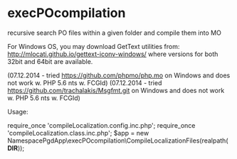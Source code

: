 execPOcompilation
=================

recursive search PO files within a given folder and compile them into MO

For Windows OS, you may download GetText utilities from: 
    http://mlocati.github.io/gettext-iconv-windows/
where versions for both 32bit and 64bit are available.

(07.12.2014 - tried https://github.com/phpmo/php.mo on Windows and does not work w. PHP 5.6 nts w. FCGId)
(07.12.2014 - tried https://github.com/trachalakis/Msgfmt.git on Windows and does not work w. PHP 5.6 nts w. FCGId)

Usage:

require_once 'compileLocalization.config.inc.php';
require_once 'compileLocalization.class.inc.php';
$app = new NamespacePgdApp\execPOcompilation\CompileLocalizationFiles(realpath(__DIR__));
